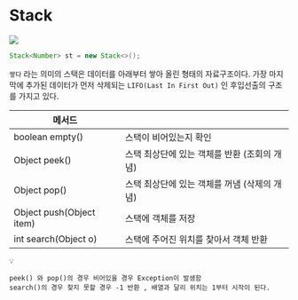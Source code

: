 # Stack

![](https://i.imgur.com/tRS7esH.png)

````java
Stack<Number> st = new Stack<>();
````

`쌓다` 라는 의미의 스택은 데이터를 아래부터 쌓아 올린 형태의 자료구조이다.
가장 마지막에 추가된 데이터가 먼저 삭제되는 `LIFO(Last In First Out)` 인 후입선출의 구조를 가지고 있다.

| 메서드                      |                            |
| ------------------------ | -------------------------- |
| boolean empty()          | 스택이 비어있는지 확인               |
| Object peek()            | 스택 최상단에 있는 객체를 반환 (조회의 개념) |
| Object pop()             | 스택 최상단에 있는 객체를 꺼냄 (삭제의 개념) |
| Object push(Object item) | 스택에 객체를 저장                 |
| int search(Object o)     | 스택에 주어진 위치를 찾아서 객체 반환      |

````
💡

peek() 와 pop()의 경우 비어있을 경우 Exception이 발생함
search()의 경우 찾지 못할 경우 -1 반환 , 배열과 달리 위치는 1부터 시작이 된다.
````

